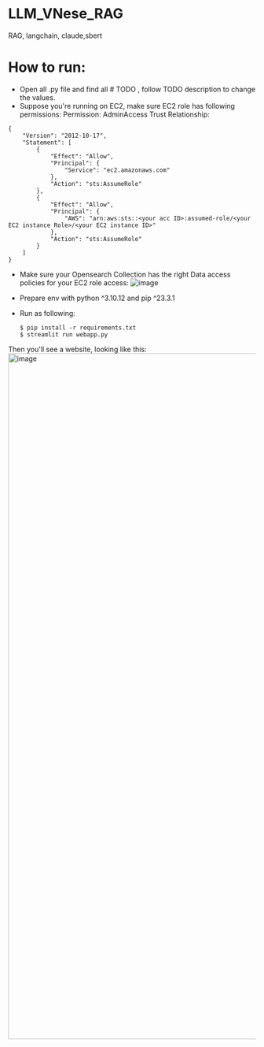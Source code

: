# LLM_VNese_RAG
RAG, langchain, claude,sbert

# How to run:
- Open all .py file and find all # TODO , follow TODO description to change the values.
- Suppose you're running on EC2, make sure EC2 role has following permissions:
Permission: AdminAccess
Trust Relationship:
```
{
    "Version": "2012-10-17",
    "Statement": [
        {
            "Effect": "Allow",
            "Principal": {
                "Service": "ec2.amazonaws.com"
            },
            "Action": "sts:AssumeRole"
        },
        {
            "Effect": "Allow",
            "Principal": {
                "AWS": "arn:aws:sts::<your acc ID>:assumed-role/<your EC2 instance Role>/<your EC2 instance ID>"
            },
            "Action": "sts:AssumeRole"
        }
    ]
}
```
- Make sure your Opensearch Collection has the right Data access policies for your EC2 role access:
![image](https://github.com/ConstantSun/LLM_VNese_RAG/assets/26327367/67eabf7b-e910-4688-a3d3-741764f9d675)

- Prepare env with python ^3.10.12 and pip ^23.3.1
- Run as following:
  ```
  $ pip install -r requirements.txt
  $ streamlit run webapp.py 
  ```
Then you'll see a website, looking like this: 
<img width="1393" alt="image" src="https://github.com/ConstantSun/LLM_VNese_RAG/assets/26327367/30140910-9d42-4198-b176-19535e79ae6d">

  
